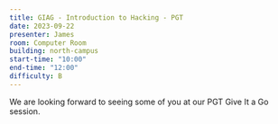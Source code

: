```yaml
---
title: GIAG - Introduction to Hacking - PGT
date: 2023-09-22
presenter: James
room: Computer Room
building: north-campus
start-time: "10:00"
end-time: "12:00"
difficulty: B
---
```


We are looking forward to seeing some of you at our PGT Give It a Go session.
